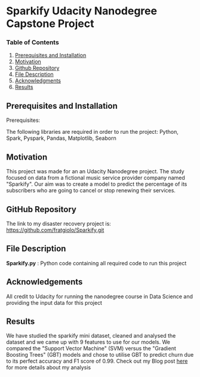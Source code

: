 # Sparkify Udacity Nanodegree Capstone Project

### Table of Contents

1. [Prerequisites and Installation](#Prerequisites)
2. [Motivation](#motivation)
3. [Github Repository](#gitlink)
3. [File Description](#files)
4. [Acknowledgments](#licensing)
5. [Results](#Results)

## Prerequisites and Installation <a name="Prerequisites"></a>

Prerequisites:

The following libraries are required in order to run the project: Python, Spark, Pyspark, Pandas, Matplotlib, Seaborn


## Motivation <a name="motivation"></a>

This project was made for an an Udacity Nanodegree project. The study focused on data from a fictional music service provider company named "Sparkify". Our aim was to create a model to predict the percentage of its subscribers who are going to cancel or stop renewing their services.


## GitHub Repository <a name="gitlink"></a>

The link to my disaster recovery project is: https://github.com/fratgiolo/Sparkify.git


## File Description <a name="files"></a>

**Sparkify.py** : Python code containing all required code to run this project </br>

## Acknowledgements<a name="licensing"></a>
All credit to Udacity for running the nanodegree course in Data Science and providing the input data for this project

## Results <a name="Results"></a>
We have studied the sparkify mini dataset, cleaned and analysed the dataset and we came up with 9 features to use for our models. We compared the "Support Vector Machine" (SVM) versus the "Gradient Boosting Trees" (GBT) models and chose to utilise GBT to predict churn due to its perfect accuracy and F1 score of 0.99.
Check out my Blog post [here](https://insights.stackoverflow.com/survey) for more details about my analysis
